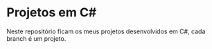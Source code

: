 # Projetos em C#

Neste repositório ficam os meus projetos desenvolvidos em C#, cada branch é um projeto.
